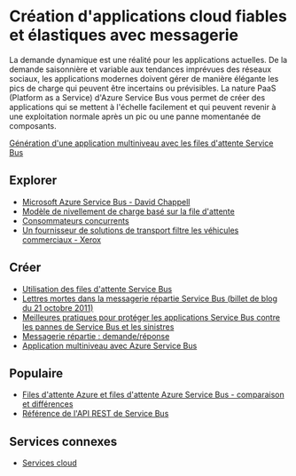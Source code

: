 <properties pageTitle="Build Reliable and Elastic Cloud Apps with Messaging" metaKeywords="Service Bus, Cloud, elastic" description="Learn how to build reliable and elastic cloud applications with messaging in Microsoft Azure." services="service-bus" title="Build Reliable and Elastic Cloud Apps with Messaging" authors="sethm" solutions="" manager="dwrede" editor="dwrede" />

<tags ms.service="service-bus" ms.workload="tbd" ms.tgt_pltfrm="na" ms.devlang="multiple" ms.topic="article" ms.date="01/01/1900" ms.author="sethm"></tags>

# Création d'applications cloud fiables et élastiques avec messagerie

La demande dynamique est une réalité pour les applications actuelles. De la demande saisonnière et variable aux tendances imprévues des réseaux sociaux, les applications modernes doivent gérer de manière élégante les pics de charge qui peuvent être incertains ou prévisibles. La nature PaaS (Platform as a Service) d'Azure Service Bus vous permet de créer des applications qui se mettent à l'échelle facilement et qui peuvent revenir à une exploitation normale après un pic ou une panne momentanée de composants.

[Génération d'une application multiniveau avec les files d'attente Service Bus][Génération d'une application multiniveau avec les files d'attente Service Bus]

## Explorer

-   [Microsoft Azure Service Bus - David Chappell][Microsoft Azure Service Bus - David Chappell]
-   [Modèle de nivellement de charge basé sur la file d'attente][Modèle de nivellement de charge basé sur la file d'attente]
-   [Consommateurs concurrents][Consommateurs concurrents]
-   [Un fournisseur de solutions de transport filtre les véhicules commerciaux - Xerox][Un fournisseur de solutions de transport filtre les véhicules commerciaux - Xerox]

## Créer

-   [Utilisation des files d'attente Service Bus][Utilisation des files d'attente Service Bus]
-   [Lettres mortes dans la messagerie répartie Service Bus (billet de blog du 21 octobre 2011)][Lettres mortes dans la messagerie répartie Service Bus (billet de blog du 21 octobre 2011)]
-   [Meilleures pratiques pour protéger les applications Service Bus contre les pannes de Service Bus et les sinistres][Meilleures pratiques pour protéger les applications Service Bus contre les pannes de Service Bus et les sinistres]
-   [Messagerie répartie : demande/réponse][Messagerie répartie : demande/réponse]
-   [Application multiniveau avec Azure Service Bus][Application multiniveau avec Azure Service Bus]

## Populaire

-   [Files d'attente Azure et files d'attente Azure Service Bus - comparaison et différences][Files d'attente Azure et files d'attente Azure Service Bus - comparaison et différences]
-   [Référence de l'API REST de Service Bus][Référence de l'API REST de Service Bus]

## Services connexes

-   [Services cloud][Services cloud]

  [Génération d'une application multiniveau avec les files d'attente Service Bus]: /fr-fr/documentation/articles/cloud-services-dotnet-multi-tier-app-using-service-bus-queues/
  [Microsoft Azure Service Bus - David Chappell]: http://azure.microsoft.com/fr-fr/documentation/articles/fundamentals-service-bus-hybrid-solutions/
  [Modèle de nivellement de charge basé sur la file d'attente]: http://msdn.microsoft.com/en-us/library/dn589783.aspx
  [Consommateurs concurrents]: http://msdn.microsoft.com/en-us/library/dn568101.aspx
  [Un fournisseur de solutions de transport filtre les véhicules commerciaux - Xerox]: http://www.microsoft.com/casestudies/Case_Study_Detail.aspx?CaseStudyID=710000000945
  [Utilisation des files d'attente Service Bus]: http://azure.microsoft.com/fr-fr/documentation/articles/service-bus-dotnet-how-to-use-queues/
  [Lettres mortes dans la messagerie répartie Service Bus (billet de blog du 21 octobre 2011)]: http://geekswithblogs.net/asmith/articles/147398.aspx
  [Meilleures pratiques pour protéger les applications Service Bus contre les pannes de Service Bus et les sinistres]: http://sandboxmsdnstage.redmond.corp.microsoft.com/en-us/library/azure/jj554355.aspx
  [Messagerie répartie : demande/réponse]: http://code.msdn.microsoft.com/windowsazure/Brokered-Messaging-Request-2b4ff5d8
  [Application multiniveau avec Azure Service Bus]: http://azure.microsoft.com/fr-fr/documentation/articles/cloud-services-dotnet-multi-tier-app-using-service-bus-queues/
  [Files d'attente Azure et files d'attente Azure Service Bus - comparaison et différences]: http://msdn.microsoft.com/en-us/library/azure/hh767287.aspx
  [Référence de l'API REST de Service Bus]: http://msdn.microsoft.com/en-us/library/azure/hh780717.aspx
  [Services cloud]: http://azure.microsoft.com/fr-fr/documentation/services/cloud-services/
